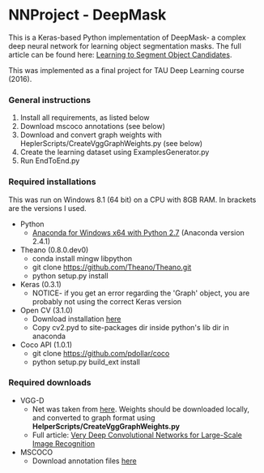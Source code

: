 # NNProject - DeepMask

This is a Keras-based Python implementation of DeepMask- a complex deep neural network for learning object segmentation masks. The full article can be found here: [Learning to Segment Object Candidates](http://arxiv.org/abs/1506.06204).

This was implemented as a final project for TAU Deep Learning course (2016).

### General instructions
1. Install all requirements, as listed below
2. Download mscoco annotations (see below)
3. Download and convert graph weights with HeplerScripts/CreateVggGraphWeights.py (see below)
4. Create the learning dataset using ExamplesGenerator.py
5. Run EndToEnd.py

### Required installations
This was run on Windows 8.1 (64 bit) on a CPU with 8GB RAM. In brackets are the versions I used.

- Python
  - [Anaconda for Windows x64 with Python 2.7](https://www.continuum.io/downloads) (Anaconda version 2.4.1)
- Theano (0.8.0.dev0)
  - conda install mingw libpython
  - git clone https://github.com/Theano/Theano.git
  - python setup.py install
- Keras (0.3.1)
  - NOTICE- if you get an error regarding the 'Graph' object, you are probably not using the correct Keras version
- Open CV (3.1.0)
  - Download installation [here](http://opencv.org/)
  - Copy cv2.pyd to site-packages dir inside python's lib dir in anaconda
- Coco API (1.0.1)
  - git clone https://github.com/pdollar/coco
  - python setup.py build_ext install

### Required downloads
- VGG-D
  - Net was taken from [here](https://gist.github.com/baraldilorenzo/07d7802847aaad0a35d3). Weights should be downloaded locally, and converted to graph format using **HelperScripts/CreateVggGraphWeights.py**
  - Full article: [Very Deep Convolutional Networks for Large-Scale Image Recognition](http://arxiv.org/abs/1409.1556)
- MSCOCO
  - Download annotation files [here](http://mscoco.org/dataset/#download)

